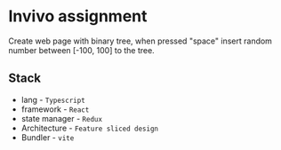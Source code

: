 # Invivo assignment

Create web page with binary tree, when pressed "space" insert random number between [-100, 100] to the tree.<br>

## Stack

- lang - `Typescript`
- framework - `React`
- state manager - `Redux`
- Architecture - `Feature sliced design`
- Bundler - `vite`
